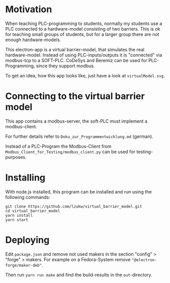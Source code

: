 # Motivation

When teaching PLC-programming to students, normally my students use a PLC connected to a hardware-model consisting of two barriers. This is ok for teaching small groups of students, but for a larger group there are not enough hardware-models.

This electron-app is a virtual barrier-model, that simulates the real hardware-model. Instead of using PLC-inputs/outputs it is "connected" via modbus-tcp to a SOFT-PLC. CoDeSys and Beremiz can be used for PLC-Programming, since they support modbus.

To get an idea, how this app looks like, just have a look at `virtualModel.svg`.

# Connecting to the virtual barrier model

This app contains a modbus-server, the soft-PLC must implement a modbus-client.

For further details refer to `Doku_zur_Programmentwicklung.md` (german).

Instead of a PLC-Program the Modbus-Client from `Modbus_Client_for_Testing/modbus_client.py` can be used for testing-purposes.


# Installing

With node.js installed, this program can be installed and run using the following commands:

```
git clone https://github.com/lzukw/virtual_barrier_model.git
cd virtual_barrier_model
yarn install
yarn start
```

# Deploying

Edit `package.json` and remove not used makers in the section "config" > "forge" > makers. For example on a Fedora-System remove `"@electron-forge/maker-deb"`.

Then run `yarn run make` and find the build-results in the `out`-directory.
